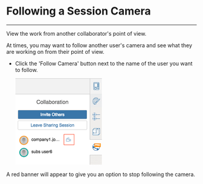 # Following a Session Camera

----

View the work from another collaborator's point of view.
 

At times, you may want to follow another user's camera and see what they are working on from their point of view.

* Click the 'Follow Camera' button next to the name of the user you want to follow. 
    
    ![](Images/GUID-CDBA057F-ADE3-4FAD-B907-BAD534451987-low.png)

A red banner will appear to give you an option to stop following the camera.
